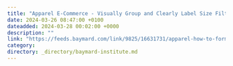 ```yaml
---
title: "Apparel E-Commerce - Visually Group and Clearly Label Size Filter Options"
date: 2024-03-26 08:47:00 +0100
dateadded: 2024-03-28 00:02:00 +0000
description: ""
link: "https://feeds.baymard.com/link/9825/16631731/apparel-how-to-format-size-options-in-the-size-filter"
category:
directory: _directory/baymard-institute.md
---
```

